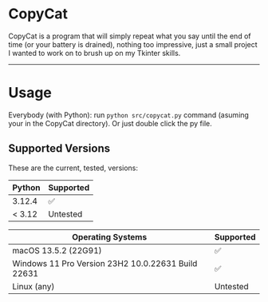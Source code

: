 # CopyCat
CopyCat is a program that will simply repeat what you say until the end of time (or your battery is drained), nothing too impressive, just a small project I wanted to work on to brush up on my Tkinter skills.

<hr/>

# Usage
Everybody (with Python): run `python src/copycat.py` command (asuming your in the CopyCat directory). Or just double click the py file.

## Supported Versions
These are the current, tested, versions:

| Python  | Supported          |
| ------- | ------------------ |
| 3.12.4   | :white_check_mark: |
| < 3.12   | Untested |

| Operating Systems  | Supported          |
| ------- | ------------------ |
| macOS 13.5.2 (22G91) | :white_check_mark: |
| Windows 11 Pro Version 23H2 10.0.22631 Build 22631 | :white_check_mark: |
| Linux (any) | Untested |
